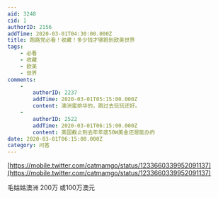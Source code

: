 ```yaml
---
aid: 3248
cid: 1
authorID: 2156
addTime: 2020-03-01T04:30:00.000Z
title: 跑路党必看！收藏！多少钱才够跑到欧美世界
tags:
    - 必看
    - 收藏
    - 欧美
    - 世界
comments:
    -
        authorID: 2237
        addTime: 2020-03-01T05:15:00.000Z
        content: 澳洲蛮排华的，跑过去玩玩还好。
    -
        authorID: 2522
        addTime: 2020-03-01T06:15:00.000Z
        content: 美国截止到去年年底50W美金还是能办的
date: 2020-03-01T06:15:00.000Z
category: 问答
---
```


[https://mobile.twitter.com/catmamgo/status/1233660339952091137](https://mobile.twitter.com/catmamgo/status/1233660339952091137)

毛姑姑澳洲 200万 或100万澳元
